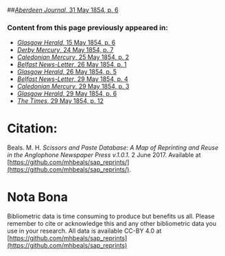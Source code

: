 ##[*Aberdeen Journal*, 31 May 1854, p. 6](https://mhbeals.github.io/sap_html/Aberdeen-Journal/Aberdeen-Journal-31-May-1854-p-6)

### Content from this page previously appeared in:
+ [*Glasgow Herald*, 15 May 1854, p. 6](https://mhbeals.github.io/sap_html/Glasgow-Herald/Glasgow-Herald-15-May-1854-p-6)
+ [*Derby Mercury*, 24 May 1854, p. 7](https://mhbeals.github.io/sap_html/Derby-Mercury/Derby-Mercury-24-May-1854-p-7)
+ [*Caledonian Mercury*, 25 May 1854, p. 2](https://mhbeals.github.io/sap_html/Caledonian-Mercury/Caledonian-Mercury-25-May-1854-p-2)
+ [*Belfast News-Letter*, 26 May 1854, p. 1](https://mhbeals.github.io/sap_html/Belfast-News-Letter/Belfast-News-Letter-26-May-1854-p-1)
+ [*Glasgow Herald*, 26 May 1854, p. 5](https://mhbeals.github.io/sap_html/Glasgow-Herald/Glasgow-Herald-26-May-1854-p-5)
+ [*Belfast News-Letter*, 29 May 1854, p. 4](https://mhbeals.github.io/sap_html/Belfast-News-Letter/Belfast-News-Letter-29-May-1854-p-4)
+ [*Caledonian Mercury*, 29 May 1854, p. 3](https://mhbeals.github.io/sap_html/Caledonian-Mercury/Caledonian-Mercury-29-May-1854-p-3)
+ [*Glasgow Herald*, 29 May 1854, p. 6](https://mhbeals.github.io/sap_html/Glasgow-Herald/Glasgow-Herald-29-May-1854-p-6)
+ [*The Times*, 29 May 1854, p. 12](https://mhbeals.github.io/sap_html/The-Times/The-Times-29-May-1854-p-12)
                    
# Citation: 

Beals. M. H. *Scissors and Paste Database: A Map of Reprinting and Reuse in the Anglophone Newspaper Press v.1.0.1.* 2 June 2017. Available at [https://github.com/mhbeals/sap_reprints/](https://github.com/mhbeals/sap_reprints/). 
                    
# Nota Bona

Bibliometric data is time consuming to produce but benefits us all. Please remember to cite or acknowledge this and any other bibliometric data you use in your research. All data is available CC-BY 4.0 at [https://github.com/mhbeals/sap_reprints](https://github.com/mhbeals/sap_reprints)